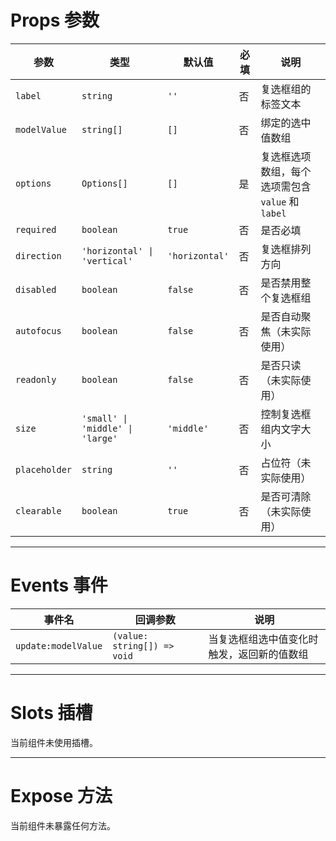 # Props 参数

| 参数         | 类型                            | 默认值      | 必填 | 说明                            |
|------------|-------------------------------|-----------|----|-------------------------------|
| `label`    | `string`                      | `''`      | 否  | 复选框组的标签文本                  |
| `modelValue` | `string[]`                    | `[]`      | 否  | 绑定的选中值数组                    |
| `options`  | `Options[]`                   | `[]`      | 是  | 复选框选项数组，每个选项需包含 `value` 和 `label` |
| `required` | `boolean`                     | `true`    | 否  | 是否必填                        |
| `direction`| `'horizontal' \| 'vertical'` | `'horizontal'` | 否  | 复选框排列方向                     |
| `disabled` | `boolean`                     | `false`   | 否  | 是否禁用整个复选框组                 |
| `autofocus`| `boolean`                     | `false`   | 否  | 是否自动聚焦（未实际使用）              |
| `readonly` | `boolean`                     | `false`   | 否  | 是否只读（未实际使用）                |
| `size`     | `'small' \| 'middle' \| 'large'` | `'middle'` | 否  | 控制复选框组内文字大小                 |
| `placeholder` | `string`                   | `''`      | 否  | 占位符（未实际使用）                 |
| `clearable`| `boolean`                     | `true`    | 否  | 是否可清除（未实际使用）               |

---

# Events 事件

| 事件名      | 回调参数 | 说明                        |
|----------|------|---------------------------|
| `update:modelValue` | `(value: string[]) => void` | 当复选框组选中值变化时触发，返回新的值数组 |

---

# Slots 插槽

当前组件未使用插槽。

---

# Expose 方法

当前组件未暴露任何方法。